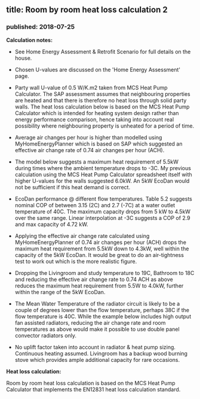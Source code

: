 ## title: Room by room heat loss calculation 2
### published: 2018-07-25

**Calculation notes:**

- See Home Energy Assessment & Retrofit Scenario for full details on the house.

- Chosen U-values are discussed on the 'Home Energy Assessment' page.

- Party wall U-value of 0.5 W/K.m2 taken from MCS Heat Pump Calculator. The SAP assessment assumes that neighbouring properties are heated and that there is therefore no heat loss through solid party walls. The heat loss calculation below is based on the MCS Heat Pump Calculator which is intended for heating system design rather than energy performance comparison, hence taking into account real possibility where neighbouring property is unheated for a period of time.

- Average air changes per hour is higher than modelled using MyHomeEnergyPlanner which is based on SAP which suggested an effective air change rate of 0.74 air changes per hour (ACH).

- The model below suggests a maximum heat requirement of 5.5kW during times where the ambient temperature drops to -3C. My previous calculation using the MCS Heat Pump Calculator spreadsheet itself with higher U-values for the walls suggested 6.0kW. An 5kW EcoDan would not be sufficient if this heat demand is correct.

- EcoDan performance @ different flow temperatures. Table 5.2 suggests nominal COP of between 3.15 (2C) and 2.7 (-7C) at a water outlet temperature of 40C. The maximum capacity drops from 5 kW to 4.5kW over the same range. Linear interpolation at -3C suggests a COP of 2.9 and max capacity of 4.72 kW.

- Applying the effective air change rate calculated using MyHomeEnergyPlanner of 0.74 air changes per hour (ACH) drops the maximum heat requirement from 5.5kW down to 4.3kW, well within the capacity of the 5kW EcoDan. It would be great to do an air-tightness test to work out which is the more realistic figure.

- Dropping the Livingroom and study temperature to 19C, Bathroom to 18C and reducing the effective air change rate to 0.74 ACH as above reduces the maximum heat requirement from 5.5W to 4.0kW, further within the range of the 5kW EcoDan.

- The Mean Water Temperature of the radiator circuit is likely to be a couple of degrees lower than the flow temperature, perhaps 38C if the flow temperature is 40C. While the example below includes high output fan assisted radiators, reducing the air change rate and room temperatures as above would make it possible to use double panel convector radiators only.

- No uplift factor taken into account in radiator & heat pump sizing. Continuous heating assumed. Livingroom has a backup wood burning stove which provides ample additional capacity for rare occasions.

**Heat loss calculation:**

Room by room heat loss calculation is based on the MCS Heat Pump Calculator that implements the EN12831 heat loss calculation standard.

<script type="text/javascript" src="files/midterrace_data.js"></script>
<link rel="stylesheet" type="text/css" href="lib/heatlossjs/style.css" />
<script type="text/javascript" src="lib/heatlossjs/model.js"></script>
<div id="heatloss"></div><script>heatloss.init("#heatloss")</script>
